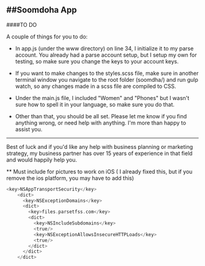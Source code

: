 ##Soomdoha App
----

####TO DO 

A couple of things for you to do:

* In app.js (under the www directory) on line 34, I initialize it to my parse account. You already had a parse account setup, but I setup my own for testing, so make sure you change the keys to your account keys.
* If you want to make changes to the styles.scss file, make sure in another terminal window you navigate to the root folder (soomdha/) and run gulp watch, so any changes made in a scss file are compiled to CSS. 
* Under the main.js file, I included "Women" and "Phones" but I wasn't sure how to spell it in your language, so make sure you do that.

* Other than that, you should be all set. Please let me know if you find anything wrong, or need help with anything. I'm more than happy to assist you.

----
Best of luck and if you'd like any help with business planning or marketing strategy, my business partner has over 15 years of experience in that field and would happily help you.

** Must include for pictures to work on iOS ( I already fixed this, but if you remove the ios platform, you may have to add this)
```objective-c
<key>NSAppTransportSecurity</key>
    <dict>
      <key>NSExceptionDomains</key>
      <dict>
        <key>files.parsetfss.com</key>
        <dict>
          <key>NSIncludeSubdomains</key>
          <true/>
          <key>NSExceptionAllowsInsecureHTTPLoads</key>
          <true/>
        </dict>
      </dict>
    </dict>
```
    
    